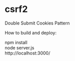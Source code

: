 # csrf2
Double Submit Cookies Pattern

How to build and deploy:

npm install <br>
node server.js <br>
http://localhost:3000/
